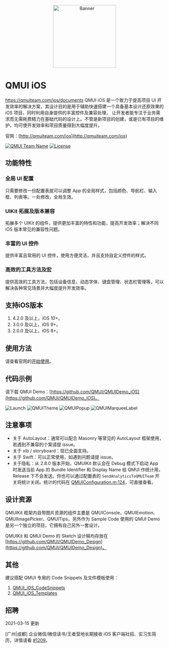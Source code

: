 <p align="center">
  <img src="https://user-images.githubusercontent.com/1190261/113146850-bff6b980-9262-11eb-948b-8719b6c578f5.png" width="200" alt="Banner" />
</p>


# QMUI iOS
https://qmuiteam.com/ios/documents
QMUI iOS 是一个致力于提高项目 UI 开发效率的解决方案，其设计目的是用于辅助快速搭建一个具备基本设计还原效果的 iOS 项目，同时利用自身提供的丰富控件及兼容处理，
让开发者能专注于业务需求而无需耗费精力在基础代码的设计上。不管是新项目的创建，或是已有项目的维护，均可使开发效率和项目质量得到大幅度提升。

官网：[http://qmuiteam.com/ios](http://qmuiteam.com/ios)

[![QMUI Team Name](https://img.shields.io/badge/Team-QMUI-brightgreen.svg?style=flat)](https://github.com/QMUI "QMUI Team")
[![License](https://img.shields.io/badge/license-MIT-blue.svg?style=flat)](http://opensource.org/licenses/MIT "Feel free to contribute.")

## 功能特性
### 全局 UI 配置

只需要修改一份配置表就可以调整 App 的全局样式，包括颜色、导航栏、输入框、列表等。一处修改，全局生效。

### UIKit 拓展及版本兼容

拓展多个 UIKit 的组件，提供更加丰富的特性和功能，提高开发效率；解决不同 iOS 版本常见的兼容性问题。

### 丰富的 UI 控件

提供丰富且常用的 UI 控件，使用方便灵活，并且支持自定义控件的样式。

### 高效的工具方法及宏

提供高效的工具方法，包括设备信息、动态字体、键盘管理、状态栏管理等，可以解决各种常见场景并大幅度提升开发效率。

## 支持iOS版本

1. 4.2.0 及以上，iOS 10+。
2. 3.0.0 及以上，iOS 9+。
3. 2.0.0 及以上，iOS 8+。

## 使用方法

请查看官网的[开始使用](http://qmuiteam.com/ios/page/start.html)。

## 代码示例

请下载 QMUI Demo：[https://github.com/QMUI/QMUIDemo_iOS](https://github.com/QMUI/QMUIDemo_iOS)。

![Launch](https://user-images.githubusercontent.com/1190261/49869307-041fdf00-fe4b-11e8-8f77-8007317e71c6.gif)
![QMUITheme](https://user-images.githubusercontent.com/1190261/66378391-ecbb6f00-e9e5-11e9-9d47-8456347ba886.gif)
![QMUIPopup](https://user-images.githubusercontent.com/1190261/49869336-169a1880-fe4b-11e8-9fab-b3ff8233d562.gif)
![QMUIMarqueeLabel](https://user-images.githubusercontent.com/1190261/49869323-100ba100-fe4b-11e8-947c-92082fb4ddd8.gif)

## 注意事项

- 关于 AutoLayout：通常可以配合 Masonry 等常见的 AutoLayout 框架使用，若遇到不兼容的个案请提 issue。
- 关于 xib / storyboard：现已全面支持。
- 关于 Swift：可以正常使用，如遇到问题请提 issue。
- 关于隐私：从 2.8.0 版本开始，QMUIKit 默认会在 Debug 模式下启动 App 时发送当前 App 的 Bundle Identifier 和 Display Name 给 QMUI 作统计用，Release 下不会发送。你也可以通过配置表的 `SendAnalyticsToQMUITeam` 开关将统计关闭。统计的代码在 [QMUIConfiguration.m:124](https://github.com/Tencent/QMUI_iOS/blob/master/QMUIKit/QMUICore/QMUIConfiguration.m#L124-L135)，可直接查看。

## 设计资源

QMUIKit 框架内自带图片资源的组件主要是 QMUIConsole、QMUIEmotion、QMUIImagePicker、QMUITips，另外作为 Sample Code 使用的 QMUI Demo 是另一个独立的项目，它拥有自己另外一套设计。

QMUIKit 和 QMUI Demo 的 Sketch 设计稿均存放在 [https://github.com/QMUI/QMUIDemo_Design](https://github.com/QMUI/QMUIDemo_Design)。

## 其他

建议搭配 QMUI 专用的 Code Snippets 及文件模板使用：
1. [QMUI_iOS_CodeSnippets](https://github.com/QMUI/QMUI_iOS_CodeSnippets)
2. [QMUI_iOS_Templates](https://github.com/QMUI/QMUI_iOS_Templates)

## 招聘

2021-03-15 更新

[广州|成都] 企业微信/微信读书/王者营地长期接收 iOS 客户端社招、实习生简历，详情请看 [#1209](https://github.com/Tencent/QMUI_iOS/issues/1209)。
